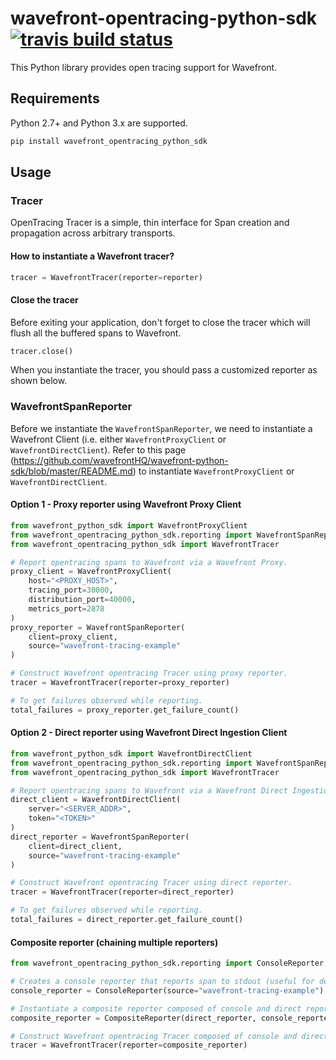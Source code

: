 # wavefront-opentracing-python-sdk [![travis build status](https://travis-ci.com/wavefrontHQ/wavefront-opentracing-python-sdk.svg?branch=master)](https://travis-ci.com/wavefrontHQ/wavefront-opentracing-python-sdk)

This Python library provides open tracing support for Wavefront.

## Requirements

Python 2.7+ and Python 3.x are supported.

```bash
pip install wavefront_opentracing_python_sdk 
```
## Usage

### Tracer
OpenTracing Tracer is a simple, thin interface for Span creation and propagation across arbitrary transports.

#### How to instantiate a Wavefront tracer?
```python
tracer = WavefrontTracer(reporter=reporter)
```

#### Close the tracer
Before exiting your application, don't forget to close the tracer which will flush all the buffered spans to Wavefront.
```python
tracer.close()
```

When you instantiate the tracer, you should pass a customized reporter as shown below.

### WavefrontSpanReporter
Before we instantiate the `WavefrontSpanReporter`, we need to instantiate a Wavefront Client 
(i.e. either `WavefrontProxyClient` or `WavefrontDirectClient`).
Refer to this page (https://github.com/wavefrontHQ/wavefront-python-sdk/blob/master/README.md)
to instantiate `WavefrontProxyClient` or `WavefrontDirectClient`.

#### Option 1 - Proxy reporter using Wavefront Proxy Client
```python
from wavefront_python_sdk import WavefrontProxyClient
from wavefront_opentracing_python_sdk.reporting import WavefrontSpanReporter
from wavefront_opentracing_python_sdk import WavefrontTracer

# Report opentracing spans to Wavefront via a Wavefront Proxy.
proxy_client = WavefrontProxyClient(
    host="<PROXY_HOST>",
    tracing_port=30000,
    distribution_port=40000,
    metrics_port=2878
)
proxy_reporter = WavefrontSpanReporter(
    client=proxy_client,
    source="wavefront-tracing-example"
)

# Construct Wavefront opentracing Tracer using proxy reporter.
tracer = WavefrontTracer(reporter=proxy_reporter) 

# To get failures observed while reporting.
total_failures = proxy_reporter.get_failure_count()
```

#### Option 2 - Direct reporter using Wavefront Direct Ingestion Client
```python
from wavefront_python_sdk import WavefrontDirectClient
from wavefront_opentracing_python_sdk.reporting import WavefrontSpanReporter
from wavefront_opentracing_python_sdk import WavefrontTracer

# Report opentracing spans to Wavefront via a Wavefront Direct Ingestion.
direct_client = WavefrontDirectClient(
    server="<SERVER_ADDR>",
    token="<TOKEN>"
)
direct_reporter = WavefrontSpanReporter(
    client=direct_client,
    source="wavefront-tracing-example"
)

# Construct Wavefront opentracing Tracer using direct reporter.
tracer = WavefrontTracer(reporter=direct_reporter) 

# To get failures observed while reporting.
total_failures = direct_reporter.get_failure_count()
```

#### Composite reporter (chaining multiple reporters)
```PYTHON
from wavefront_opentracing_python_sdk.reporting import ConsoleReporter, CompositeReporter

# Creates a console reporter that reports span to stdout (useful for debugging).
console_reporter = ConsoleReporter(source="wavefront-tracing-example");

# Instantiate a composite reporter composed of console and direct reporter.
composite_reporter = CompositeReporter(direct_reporter, console_reporter);

# Construct Wavefront opentracing Tracer composed of console and direct reporter.
tracer = WavefrontTracer(reporter=composite_reporter) 
```
